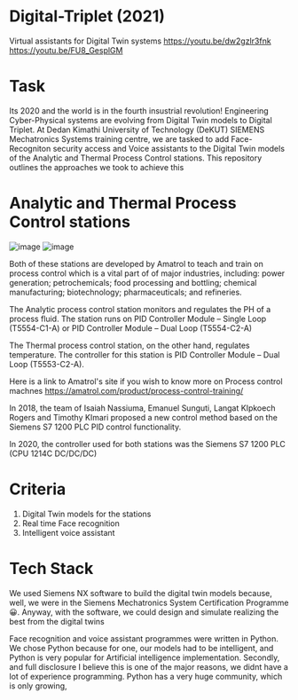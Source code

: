 # Digital-Triplet (2021)
Virtual assistants for Digital Twin systems
https://youtu.be/dw2gzlr3fnk
https://youtu.be/FU8_GesplGM

# Task
Its 2020 and the world is in the fourth insustrial revolution!
Engineering Cyber-Physical systems are evolving from Digital Twin models to Digital Triplet.
At Dedan Kimathi University of Technology (DeKUT) SIEMENS Mechatronics Systems training centre, we are tasked to add Face-Recogniton security access and Voice assistants to the Digital Twin models of the Analytic and Thermal Process Control stations.
This repository outlines the approaches we took to achieve this

# Analytic and Thermal Process Control stations
![image](https://user-images.githubusercontent.com/83555928/116885724-0e3e0600-abdd-11eb-81c9-bcb157bec205.png)
![image](https://user-images.githubusercontent.com/83555928/116886682-39752500-abde-11eb-9f44-d28c2f63cf82.png)

Both of these stations are developed by Amatrol to teach and train on process control which is a vital part of of major industries, including: power generation; petrochemicals; food processing and bottling; chemical manufacturing; biotechnology; pharmaceuticals; and refineries.

The Analytic process control station monitors and regulates the PH of a process fluid. The station runs on PID Controller Module – Single Loop (T5554-C1-A) or PID Controller Module – Dual Loop (T5554-C2-A)

The Thermal process control station, on the other hand, regulates temperature. The controller for this station is PID Controller Module – Dual Loop (T5553-C2-A).

Here is a link to Amatrol's site if you wish to know more on Process control machnes
https://amatrol.com/product/process-control-training/

In 2018, the team of Isaiah Nassiuma, Emanuel Sunguti, Langat KIpkoech Rogers and Timothy KImari proposed a new control method based on the Siemens S7 1200 PLC PID control functionality.

In 2020, the controller used for both stations was the Siemens S7 1200 PLC (CPU 1214C DC/DC/DC)

# Criteria
1. Digital Twin models for the stations
2. Real time Face recognition
3. Intelligent voice assistant

# Tech Stack
We used Siemens NX software to build the digital twin models because, well, we were in the Siemens Mechatronics System Certification Programme😀. Anyway, with the software, we could design and simulate realizing the best from the digital twins

Face recognition and voice assistant programmes were written in Python. We chose Python because for one, our models had to be intelligent, and Python is very popular for Artificial intelligence implementation. Secondly, and full disclosure I believe this is one of the major reasons, we didnt have a lot of experience programming. Python has a very huge community, which is only growing,



